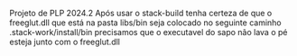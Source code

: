 Projeto de PLP 2024.2
Após usar o stack-build tenha certeza de que o freeglut.dll que está na pasta libs/bin seja colocado no seguinte caminho .stack-work/install/bin precisamos que o executavel do sapo não lava o pé esteja junto com o freeglut.dll
